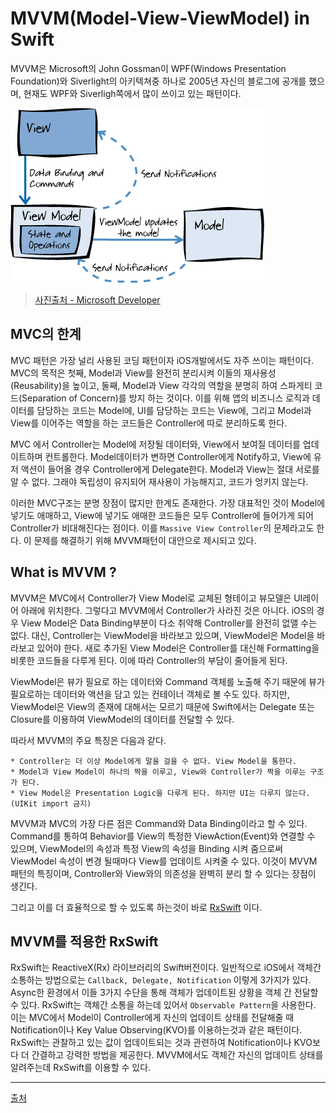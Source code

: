 # MVVM(Model-View-ViewModel) in Swift 
MVVM은 Microsoft의 John Gossman이 WPF(Windows Presentation Foundation)와 Siverlight의 아키텍쳐중 하나로 2005년 자신의 블로그에 공개를 했으며, 현재도 WPF와 Siverligh쪽에서 많이 쓰이고 있는 패턴이다.

![Figure_1. MVVM Pattern](../images/MVVM.png)
> [사진출처 - Microsoft Developer](https://msdn.microsoft.com/en-us/library/hh848246.aspx)


## MVC의 한계
MVC 패턴은 가장 널리 사용된 코딩 패턴이자 iOS개발에서도 자주 쓰이는 패턴이다. MVC의 목적은 
첫째, Model과 View를 완전히 분리시켜 이들의 재사용성(Reusability)을 높이고, 둘째, Model과 View 각각의 역할을 분명히 하여 스파게티 코드(Separation of Concern)를 방지 하는 것이다. 이를 위해 앱의 비즈니스 로직과 데이터를 담당하는 코드는 Model에, UI를 담당하는 코드는 View에, 그리고 Model과 View를 이어주는 역할을 하는 코드들은 Controller에 따로 분리하도록 한다. 

MVC 에서 Controller는 Model에 저장될 데이터와, View에서 보여질 데이터를 업데이트하며 컨트롤한다. Model데이터가 변하면 Controller에게 Notify하고, View에 유저 액션이 들어올 경우 Controller에게 Delegate한다. Model과 View는 절대 서로를 알 수 없다. 그래야 독립성이 유지되어 재사용이 가능해지고, 코드가 엉키지 않는다. 

이러한 MVC구조는 분명 장점이 많지만 한계도 존재한다. 가장 대표적인 것이 Model에 넣기도 애매하고, View에 넣기도 애매한 코드들은 모두 Controller에 들어가게 되어 Controller가 비대해진다는 점이다. 이를 `Massive View Controller`의 문제라고도 한다. 이 문제를 해결하기 위해 MVVM패턴이 대안으로 제시되고 있다. 

## What is MVVM ?
MVVM은 MVC에서 Controller가 View Model로 교체된 형테이고 뷰모델은 UI레이어 아래에 위치한다. 그렇다고 MVVM에서 Controller가 사라진 것은 아니다. iOS의 경우 View Model은 Data Binding부분이 다소 취약해 Controller를 완전히 없앨 수는 없다. 대신, Controller는 ViewModel을 바라보고 있으며, ViewModel은 Model을 바라보고 있어야 한다. 새로 추가된 View Model은 Controller를 대신해 Formatting을 비롯한 코드들을 다루게 된다. 이에 따라 Controller의 부담이 줄어들게 된다. 

ViewModel은 뷰가 필요로 하는 데이터와 Command 객체를 노출해 주기 때문에 뷰가 필요로하는 데이터와 액션을 담고 있는 컨테이너 객체로 볼 수도 있다. 하지만, ViewModel은 View의 존재에 대해서는 모르기 때문에 Swift에서는 Delegate 또는 Closure를 이용하여 ViewModel의 데이터를 전달할 수 있다. 

따라서 MVVM의 주요 특징은 다음과 같다.
```
* Controller는 더 이상 Model에게 말을 걸을 수 없다. View Model을 통한다.
* Model과 View Model이 하나의 짝을 이루고, View와 Controller가 짝을 이루는 구조가 된다.
* View Model은 Presentation Logic을 다루게 된다. 하지만 UI는 다루지 않는다.(UIKit import 금지)
```

MVVM과 MVC의 가장 다른 점은 Command와 Data Binding이라고 할 수 있다. Command를 통하여 Behavior를 View의 특정한 ViewAction(Event)와 연결할 수 있으며, ViewModel의 속성과 특정 View의 속성을 Binding 시켜 줌으로써 ViewModel 속성이 변경 될때마다 View를 업데이트 시켜줄 수 있다. 이것이 MVVM 패턴의 특징이며, Controller와 View와의 의존성을 완벽히 분리 할 수 있다는 장점이 생긴다.

그리고 이를 더 효율적으로 할 수 있도록 하는것이 바로 [RxSwift](https://github.com/singhee/TIL/blob/master/rxswift/RxSwift.md) 이다.

## MVVM를 적용한 RxSwift
RxSwift는 ReactiveX(Rx) 라이브러리의 Swift버전이다. 일반적으로 iOS에서 객체간 소통하는 방법으로는 `Callback, Delegate, Notification` 이렇게 3가지가 있다. Async한 환경에서 이들 3가지 수단을 통해 객체가 업데이트된 상황을 객체 간 전달할 수 있다. 
RxSwift는 객체간 소통을 하는데 있어서 `Observable Pattern`을 사용한다. 이는 MVC에서 Model이 Controller에게 자신의 업데이트 상태를 전달해줄 때 Notification이나 Key Value Observing(KVO)를 이용하는것과 같은 패턴이다. RxSwift는 관찰하고 있는 값이 업데이트되는 것과 관련하여 Notification이나 KVO보다 더 간결하고 강력한 방법을 제공한다. MVVM에서도 객체간 자신의 업데이트 상태를 알려주는데 RxSwift를 이용할 수 있다. 

----------------------------------------------------------
[출처](http://blog.naver.com/PostView.nhn?blogId=jdub7138&logNo=220979742234&parentCategoryNo=99&categoryNo=&viewDate=&isShowPopularPosts=true&from=search)

